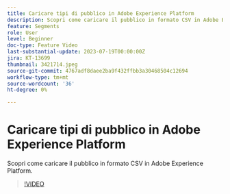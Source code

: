 ```yaml
---
title: Caricare tipi di pubblico in Adobe Experience Platform
description: Scopri come caricare il pubblico in formato CSV in Adobe Experience Platform.
feature: Segments
role: User
level: Beginner
doc-type: Feature Video
last-substantial-update: 2023-07-19T00:00:00Z
jira: KT-13699
thumbnail: 3421714.jpeg
source-git-commit: 4767adf8daee2ba9f432ffbb3a30468504c12694
workflow-type: tm+mt
source-wordcount: '36'
ht-degree: 0%

---
```



# Caricare tipi di pubblico in Adobe Experience Platform

Scopri come caricare il pubblico in formato CSV in Adobe Experience Platform.

>[!VIDEO](https://video.tv.adobe.com/v/3421714/?learn=on)
